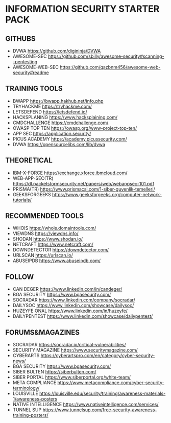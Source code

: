 # INFORMATION SECURITY STARTER PACK							
## GITHUBS							
* DVWA		            https://github.com/digininja/DVWA					
* AWESOME-SEC		    https://github.com/sbilly/awesome-security#scanning--pentesting					
* AWESOME-WEB-SEC		https://github.com/qazbnm456/awesome-web-security#readme					
## TRAINING TOOLS							
* BWAPP		          https://bwapp.hakhub.net/info.php					
* TRYHACKME		      https://tryhackme.com/					
* LETSDEFEND		    https://letsdefend.io/					
* HACKSPLANING		  https://www.hacksplaining.com/
* CMDCHALLENGE      https://cmdchallenge.com/
* OWASP TOP TEN     https://owasp.org/www-project-top-ten/
* APP SEC           https://application.security/
* PICUS ACADEMY     https://academy.picussecurity.com/
* DVWA              https://opensourcelibs.com/lib/dvwa
## THEORETICAL							
* IBM-X-FORCE		    https://exchange.xforce.ibmcloud.com/					
* WEB-APP-SEC(TR)		https://dl.packetstormsecurity.net/papers/web/webappsec-101.pdf					
* PRISMA(TR)		      https://www.prismacsi.com/1-siber-guvenlik-temelleri/					
* GEEKSFORGEEKS		  https://www.geeksforgeeks.org/computer-network-tutorials/					
## RECOMMENDED TOOLS							
* WHOIS		          https://whois.domaintools.com/					
* VIEWDNS		        https://viewdns.info/					
* SHODAN		          https://www.shodan.io/					
* NETCRAFT		        https://www.netcraft.com/					
* DOWNDETECTOR		    https://downdetector.com/					
* URLSCAN		        https://urlscan.io/					
* ABUSEIPDB		      https://www.abuseipdb.com/				
## FOLLOW							
* CAN DEGER		      https://www.linkedin.com/in/candeger/					
* BGA SECURITY		    https://www.bgasecurity.com/					
* SOCRADAR		        https://www.linkedin.com/company/socradar/					
* DAILYSOC		        https://www.linkedin.com/showcase/dailysoc/					
* HUZEYFE ONAL		    https://www.linkedin.com/in/huzeyfe/					
* DAILYPENTEST		    https://www.linkedin.com/showcase/dailypentest/
## FORUMS&MAGAZINES
* SOCRADAR            https://socradar.io/critical-vulnerabilities/
* SECURITY MAGAZINE   https://www.securitymagazine.com/
* CYBERARTS           https://cyberartspro.com/en/category/cyber-security-news/
* BGA SECURITY        https://www.bgasecurity.com/
* SIBER BULTEN        https://siberbulten.com/
* SIBER PORTAL        https://www.siberportal.org/white-team/
* META COMPLIANCE     https://www.metacompliance.com/cyber-security-terminology/
* LOUISVILLE          https://louisville.edu/security/training/awareness-materials-1/awareness-posters
* NATIVE INTELLIGENCE https://www.nativeintelligence.com/services/
* TUNNEL SUP          https://www.tunnelsup.com/free-security-awareness-training-posters/
